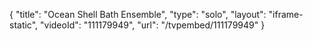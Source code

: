{
    "title": "Ocean Shell Bath Ensemble",
    "type": "solo",
    "layout": "iframe-static",
    "videoId": "111179949",
    "url": "\/tvpembed\/111179949"
}